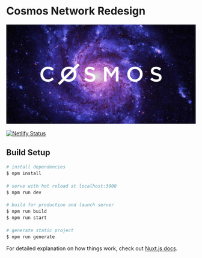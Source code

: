 # Cosmos Network Redesign

[![banner](static/og-image.jpg)](https://cosmos.network)

[![Netlify Status](https://api.netlify.com/api/v1/badges/95922340-1949-40cc-a38e-c520d441097b/deploy-status)](https://app.netlify.com/sites/new-cosmos-network/deploys)

## Build Setup

```bash
# install dependencies
$ npm install

# serve with hot reload at localhost:3000
$ npm run dev

# build for production and launch server
$ npm run build
$ npm run start

# generate static project
$ npm run generate
```

For detailed explanation on how things work, check out [Nuxt.js docs](https://nuxtjs.org).
